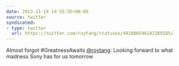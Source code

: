 ```yaml
---
date: 2013-11-14 14:55:55+00:00
source: twitter
syndicated:
- type: twitter
  url: https://twitter.com/roytang/statuses/401000546242269185/
---
```


Almost forgot #GreatnessAwaits [@roytang](https://twitter.com/roytang/): Looking forward to what madness Sony has for us tomorrow